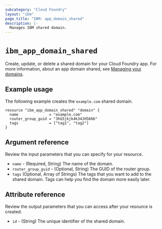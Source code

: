 ```yaml
---
subcategory: "Cloud Foundry"
layout: "ibm"
page_title: "IBM: app_domain_shared"
description: |-
  Manages IBM shared domain.
---
```


# `ibm_app_domain_shared`

Create, update, or delete a shared domain for your Cloud Foundry app. For more information, about an app domain shared, see [Managing your domains](https://cloud.ibm.com/docs/cloud-foundry-public?topic=cloud-foundry-public-custom-domains).


## Example usage
The following example creates the `example.com` shared domain. 

```
resource "ibm_app_domain_shared" "domain" {
  name              = "example.com"
  router_group_guid = "3hG5jkjk4k34JH5666"
  tags              = ["tag1", "tag2"]
}
```

## Argument reference
Review the input parameters that you can specify for your resource. 

- `name` - (Required, String) The name of the domain.
- `router_group_guid` - (Optional, String) The GUID of the router group.
- `tags` (Optional, Array of Strings) The tags that you want to add to the shared domain. Tags can help you find the domain more easily later.


## Attribute reference
Review the output parameters that you can access after your resource is created. 

- `id` - (String) The unique identifier of the shared domain.


